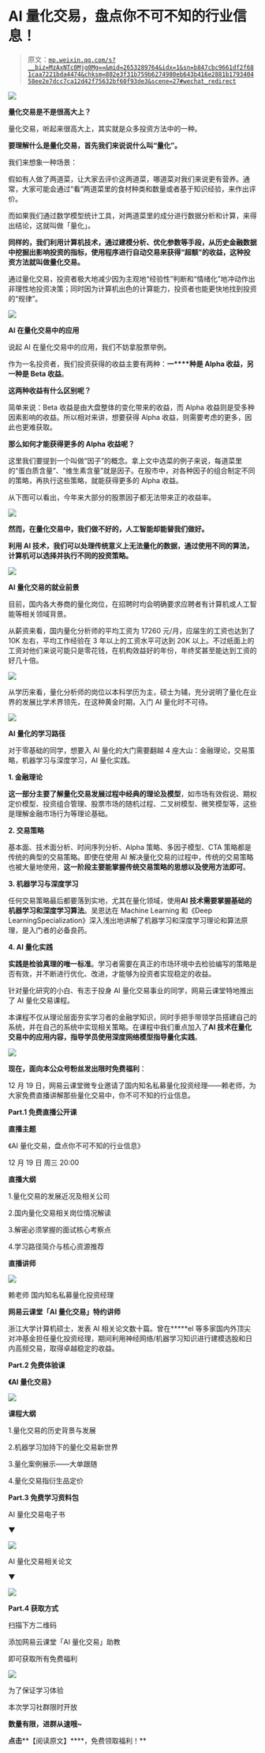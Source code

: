 # AI 量化交易，盘点你不可不知的行业信息！

> 原文：[`mp.weixin.qq.com/s?__biz=MzAxNTc0Mjg0Mg==&mid=2653289764&idx=1&sn=b847cbc9661df2f681caa7221bda4474&chksm=802e3f31b759b6274980eb643b416e2881b179340458ee2e7dcc7ca12d42f75632bf60f93de3&scene=27#wechat_redirect`](http://mp.weixin.qq.com/s?__biz=MzAxNTc0Mjg0Mg==&mid=2653289764&idx=1&sn=b847cbc9661df2f681caa7221bda4474&chksm=802e3f31b759b6274980eb643b416e2881b179340458ee2e7dcc7ca12d42f75632bf60f93de3&scene=27#wechat_redirect)

![](img/7976c8b0ed1c55dc0294e10b5472cc22.png)

**量化交易是不是很高大上？**

量化交易，听起来很高大上，其实就是众多投资方法中的一种。

**要理解什么是量化交易，首先我们来说说什么叫“量化”。**

我们来想象一种场景：

假如有人做了两道菜，让大家去评价这两道菜，哪道菜对我们来说更有营养。通常，大家可能会通过“看”两道菜里的食材种类和数量或者基于知识经验，来作出评价。

而如果我们通过数学模型统计工具，对两道菜里的成分进行数据分析和计算，来得出结论，这就叫做「量化」。

**同样的，我们利用计算机技术，通过建模分析、优化参数等手段，从历史金融数据中挖掘出影响投资的指标，使用程序进行自动交易来获得“超额”的收益，这种投资方法就叫做量化交易。**

通过量化交易，投资者极大地减少因为主观地“经验性”判断和“情绪化”地冲动作出非理性地投资决策；同时因为计算机出色的计算能力，投资者也能更快地找到投资的“规律”。

![](img/ebf13000e8db586826385b2c6a8968c5.png)

**AI 在量化交易中的应用**

说起 AI 在量化交易中的应用，我们不妨拿股票举例。

作为一名投资者，我们投资获得的收益主要有两种：**一****种是 Alpha 收益，另一种是 Beta 收益**。

**这两种收益有什么区别呢？**

简单来说：Beta 收益是由大盘整体的变化带来的收益，而 Alpha 收益则是受多种因素影响的收益。所以相对来讲，想要获得 Alpha 收益，则需要考虑的更多，因此也更难获取。 

**那么如何才能获得更多的 Alpha 收益呢？**

这里我们要提到一个叫做“因子”的概念。拿上文中选菜的例子来说，每道菜里的“蛋白质含量”、“维生素含量”就是因子。在股市中，对各种因子的组合制定不同的策略，再执行这些策略，就能获得更多的 Alpha 收益。

从下图可以看出，今年来大部分的股票因子都无法带来正的收益率。

![](img/58ad7055a3487290e6f933cc8e8ee6a5.png)

**然而，在量化交易中，我们做不好的，人工智能却能替我们做好。**

**利用 AI 技术，我们可以处理传统意义上无法量化的数据，通过使用不同的算法，计算机可以选择并执行不同的投资策略。**

![](img/4a036966eeb45ed0d9e29457483499f0.png)

**AI 量化交易的就业前景**

目前，国内各大券商的量化岗位，在招聘时均会明确要求应聘者有计算机或人工智能等相关领域背景。

从薪资来看，国内量化分析师的平均工资为 17260 元/月，应届生的工资也达到了 10K 左右，平均工作经验在 3 年以上的工资水平可达到 20K 以上。不过纸面上的工资对他们来说可能只是零花钱，在机构效益好的年份，年终奖甚至能达到工资的好几十倍。

![](img/1f645dbbd47c38732f6ff21ac9447ad7.png)

从学历来看，量化分析师的岗位以本科学历为主，硕士为辅，充分说明了量化在业界的发展比学术界领先，在这种黄金时期，入门 AI 量化时不可待。

![](img/60cc7f309eb6beaf921f60870b0f2fd6.png)

**AI 量化的学习路径**

对于零基础的同学，想要入 AI 量化的大门需要翻越 4 座大山：金融理论，交易策略，机器学习与深度学习，AI 量化实践。

**1\. 金融理论**

**这一部分主要了解量化交易发展过程中经典的理论及模型**，如市场有效假说、期权定价模型、投资组合管理、股票市场的随机过程、二叉树模型、微笑模型等，这些是理解金融市场行为等理论基础。

**2\. 交易策略**

基本面、技术面分析、时间序列分析、Alpha 策略、多因子模型、CTA 策略都是传统的典型的交易策略。即使在使用 AI 解决量化交易的过程中，传统的交易策略也被大量地使用，**这一阶段主要能掌握传统交易策略的思想以及使用方法即可**。

**3\. 机器学习与深度学习**

任何交易策略最后都要落到实地，尤其在量化领域，使用**AI 技术需要掌握基础的机器学习和深度学习算法**。吴恩达在 Machine Learning 和《Deep LearningSpecialization》深入浅出地讲解了机器学习和深度学习理论和算法原理，是入门者的必备良药。

**4\. AI 量化实践**

**实践是检验真理的唯一标准**。学习者需要在真正的市场环境中去检验编写的策略是否有效，并不断进行优化、改进，才能够为投资者实现稳定的收益。

针对量化研究的小白、有志于投身 AI 量化交易事业的同学，网易云课堂特地推出了 AI 量化交易课程。

本课程不仅从理论层面夯实学习者的金融学知识，同时手把手带领学员搭建自己的系统，并在自己的系统中实现相关策略。在课程中我们重点加入了**AI 技术在量化交易中的应用内容，指导学员使用深度网络模型指导量化实践**。

![](img/e24670e9bfebfb8b92021980f036c798.png)

**现在，面向本公众号粉丝发出限时免费福利**：

12 月 19 日，网易云课堂微专业邀请了国内知名私募量化投资经理——赖老师，为大家免费直播讲解那些量化交易中，你不可不知的行业信息。

**Part.1 免费直播公开课**

**直播主题**

《AI 量化交易，盘点你不可不知的行业信息》

12 月 19 日 周三 20:00

**直播大纲**

1.量化交易的发展近况及相关公司

2.国内量化交易相关岗位情况解读

3.解密必须掌握的面试核心考察点

4.学习路径简介与核心资源推荐

**直播讲师**

![](img/ee8fb25ddd40020c72202fd97a8483ea.png)

赖老师 国内知名私募量化投资经理

**网易云课堂「AI 量化交易」特约讲师**

浙江大学计算机硕士，发表 AI 相关论文数十篇。曾在*****el 等多家国内外顶尖对冲基金担任量化投资经理，期间利用神经网络/机器学习知识进行建模选股和日内高频交易，取得卓越稳定的收益。

**Part.2 免费体验课**

**《AI 量化交易》**

![](img/0e0c42ff9738998d8381f9cf3d19502c.png)

**课程大纲** 

1.量化交易的历史背景与发展

2.机器学习加持下的量化交易新世界

3.量化案例展示——大单跟随

4.量化交易指衍生品定价

**Part.3 免费学习资料包**

AI 量化交易电子书

▼

![](img/0a293cb5ae64dd7c29ea3369059d1fcd.png)

AI 量化交易相关论文

▼

![](img/3b1551117f56b3227c70c0ae999a08e0.png)

**Part.4 获取方式**

扫描下方二维码

添加网易云课堂「AI 量化交易」助教

即可获取所有免费福利

![](img/69097f37bf6ab32bb8247cdefb0f7321.png)

为了保证学习体验

本次学习社群限时开放

**数量有限，进群从速哦~**

**点击****【阅读原文】****，免费领取福利！**